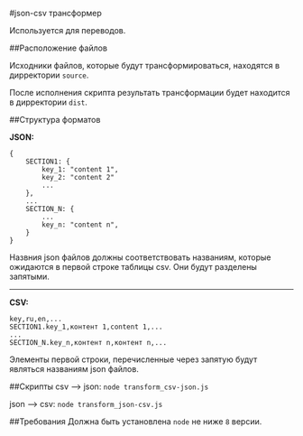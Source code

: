#json-csv трансформер

Используется для переводов.

##Расположение файлов

Исходники файлов, которые будут трансформироваться, находятся в дирректории `source`.

После исполнения скрипта результать трансформации будет находится в дирректории `dist`.

##Структура форматов

**JSON:**
```
{
    SECTION1: {
        key_1: "content 1",
        key_2: "content 2"
        ...
    },
    ...
    SECTION_N: {
        ...
        key_n: "content n",
    }
}
```

Назвния json файлов должны соответствовать названиям, которые ожидаются в первой строке таблицы csv.
Они будут разделены запятыми.

***

**CSV:**
```
key,ru,en,...
SECTION1.key_1,контент 1,content 1,...
...
SECTION_N.key_n,контент n,контент n,...
```
Элементы первой строки, перечисленные через запятую будут являться названиям json файлов.

##Скрипты
csv --> json: `node transform_csv-json.js`

json --> csv: `node transform_json-csv.js`

##Требования
Должна быть установлена `node` не ниже `8` версии.
